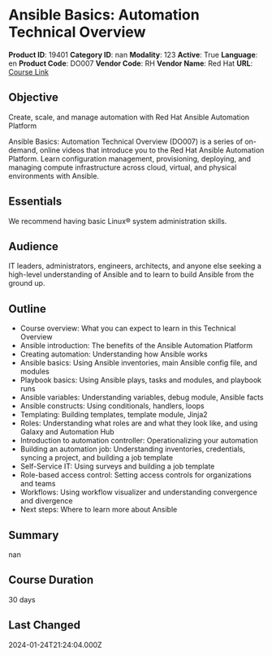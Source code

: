 # Ansible Basics: Automation Technical Overview

**Product ID**: 19401
**Category ID**: nan
**Modality**: 123
**Active**: True
**Language**: en
**Product Code**: DO007
**Vendor Code**: RH
**Vendor Name**: Red Hat
**URL**: [Course Link](https://www.fastlaneus.com/product/redhat-do007)

## Objective
Create, scale, and manage automation with Red Hat Ansible Automation Platform

Ansible Basics: Automation Technical Overview (DO007) is a series of on-demand, online videos that introduce you to the Red Hat Ansible Automation Platform. Learn configuration management, provisioning, deploying, and managing compute infrastructure across cloud, virtual, and physical environments with Ansible.

## Essentials
We recommend having basic Linux® system administration skills.

## Audience
IT leaders, administrators, engineers, architects, and anyone else seeking a high-level understanding of Ansible and to learn to build Ansible from the ground up.

## Outline
- Course overview: What you can expect to learn in this Technical Overview
- Ansible introduction: The benefits of the Ansible Automation Platform
- Creating automation: Understanding how Ansible works
- Ansible basics: Using Ansible inventories, main Ansible config file, and modules
- Playbook basics: Using Ansible plays, tasks and modules, and playbook runs
- Ansible variables: Understanding variables, debug module, Ansible facts
- Ansible constructs: Using conditionals, handlers, loops
- Templating: Building templates, template module, Jinja2
- Roles: Understanding what roles are and what they look like, and using Galaxy and Automation Hub
- Introduction to automation controller: Operationalizing your automation
- Building an automation job: Understanding inventories, credentials, syncing a project, and building a job template
- Self-Service IT: Using surveys and building a job template
- Role-based access control: Setting access controls for organizations and teams
- Workflows: Using workflow visualizer and understanding convergence and divergence
- Next steps: Where to learn more about Ansible

## Summary
nan

## Course Duration
30 days

## Last Changed
2024-01-24T21:24:04.000Z
